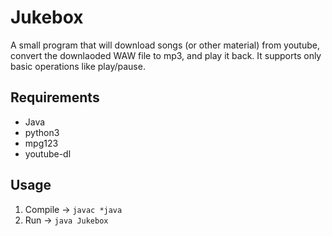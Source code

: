 # Jukebox
A small program that will download songs (or other material) from youtube, convert the downlaoded WAW file to mp3, and play it back.
It supports only basic operations like play/pause.

## Requirements
- Java
- python3
- mpg123
- youtube-dl

## Usage
1. Compile -> `javac *java`
1. Run -> `java Jukebox`
